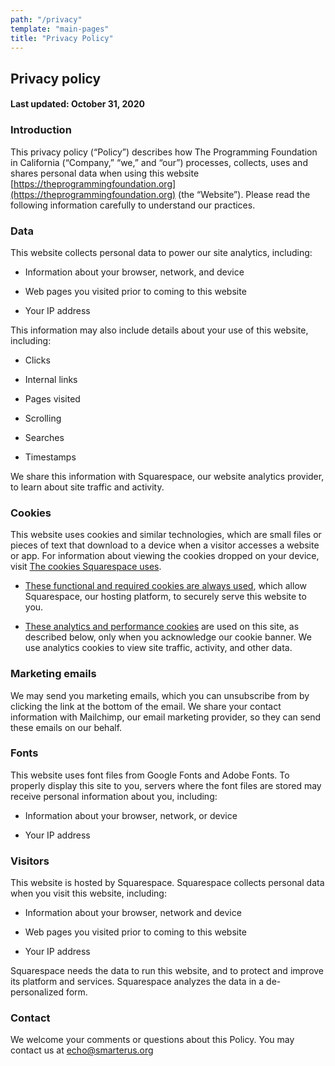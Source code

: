 ```yaml
---
path: "/privacy"
template: "main-pages"
title: "Privacy Policy"
---
```


## Privacy policy

#### Last updated: October 31, 2020

### Introduction

This privacy policy (“Policy”) describes how The Programming Foundation in California (“Company,” “we,” and “our”) processes, collects, uses and shares personal data when using this website [https://theprogrammingfoundation.org](https://theprogrammingfoundation.org) (the “Website”). Please read the following information carefully to understand our practices.

### Data

This website collects personal data to power our site analytics, including:

*   Information about your browser, network, and device
    
*   Web pages you visited prior to coming to this website
    
*   Your IP address
    

This information may also include details about your use of this website, including:

*   Clicks
    
*   Internal links
    
*   Pages visited
    
*   Scrolling
    
*   Searches
    
*   Timestamps
    

We share this information with Squarespace, our website analytics provider, to learn about site traffic and activity.

### Cookies

This website uses cookies and similar technologies, which are small files or pieces of text that download to a device when a visitor accesses a website or app. For information about viewing the cookies dropped on your device, visit [The cookies Squarespace uses](https://support.squarespace.com/hc/articles/360001264507#toc-check-your-cookies).

*   [These functional and required cookies are always used](https://support.squarespace.com/hc/articles/360001264507#toc-functional-and-required-cookies), which allow Squarespace, our hosting platform, to securely serve this website to you.
    
*   [These analytics and performance cookies](https://support.squarespace.com/hc/articles/360001264507#toc-analytics-and-performance-cookies) are used on this site, as described below, only when you acknowledge our cookie banner. We use analytics cookies to view site traffic, activity, and other data.
    

### Marketing emails

We may send you marketing emails, which you can unsubscribe from by clicking the link at the bottom of the email. We share your contact information with Mailchimp, our email marketing provider, so they can send these emails on our behalf.

### Fonts

This website uses font files from Google Fonts and Adobe Fonts. To properly display this site to you, servers where the font files are stored may receive personal information about you, including:

*   Information about your browser, network, or device
    
*   Your IP address
    

### Visitors

This website is hosted by Squarespace. Squarespace collects personal data when you visit this website, including:

*   Information about your browser, network and device
    
*   Web pages you visited prior to coming to this website
    
*   Your IP address
    

Squarespace needs the data to run this website, and to protect and improve its platform and services. Squarespace analyzes the data in a de-personalized form.

### Contact

We welcome your comments or questions about this Policy. You may contact us at [echo@smarterus.org](mailto:echo@smarterus.org)